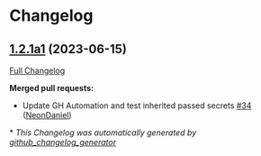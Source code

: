 # Changelog

## [1.2.1a1](https://github.com/NeonGeckoCom/neon-phal-plugin-core-updater/tree/1.2.1a1) (2023-06-15)

[Full Changelog](https://github.com/NeonGeckoCom/neon-phal-plugin-core-updater/compare/1.2.0...1.2.1a1)

**Merged pull requests:**

- Update GH Automation and test inherited passed secrets [\#34](https://github.com/NeonGeckoCom/neon-phal-plugin-core-updater/pull/34) ([NeonDaniel](https://github.com/NeonDaniel))



\* *This Changelog was automatically generated by [github_changelog_generator](https://github.com/github-changelog-generator/github-changelog-generator)*
